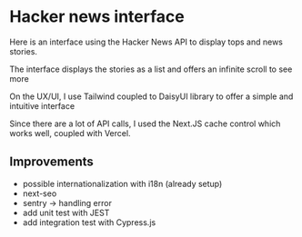 # Hacker news interface

Here is an interface using the Hacker News API to display tops and news stories.

The interface displays the stories as a list and offers an infinite scroll to see more

On the UX/UI, I use Tailwind coupled to DaisyUI library to offer a simple and intuitive interface

Since there are a lot of API calls, I used the Next.JS cache control which works well, coupled with Vercel.

## Improvements

- possible internationalization with i18n (already setup)
- next-seo
- sentry -> handling error
- add unit test with JEST
- add integration test with Cypress.js
